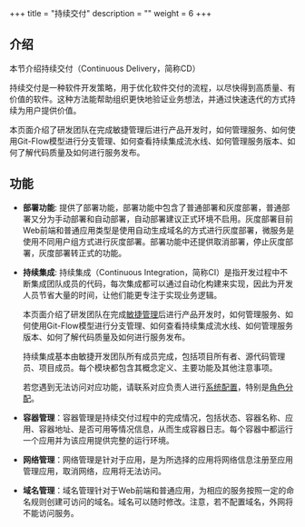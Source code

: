 ﻿+++
title = "持续交付"
description = ""
weight = 6
+++

## 介绍

本节介绍持续交付（Continuous Delivery，简称CD）

持续交付是一种软件开发策略，用于优化软件交付的流程，以尽快得到高质量、有价值的软件。这种方法能帮助组织更快地验证业务想法，并通过快速迭代的方式持续为用户提供价值。

本页面介绍了研发团队在完成敏捷管理后进行产品开发时，如何管理服务、如何使用Git-Flow模型进行分支管理、如何查看持续集成流水线、如何管理服务版本、如何了解代码质量及如何进行服务发布。


## 功能

 - **部署功能**: 提供了部署功能，部署功能中包含了普通部署和灰度部署，普通部署又分为手动部署和自动部署，自动部署建议正式环境不启用。灰度部署目前Web前端和普通应用类型是使用自动生成域名的方式进行灰度部署，微服务是使用不同用户组方式进行灰度部署。部署功能中还提供取消部署，停止灰度部署，灰度部署转正式的功能。

 - **持续集成**: 持续集成（Continuous Integration，简称CI）是指开发过程中不断集成团队成员的代码，每次集成都可以通过自动化构建来实现，因此为开发人员节省大量的时间，让他们能更专注于实现业务逻辑。
  
     本页面介绍了研发团队在完成[敏捷管理](../scrum)后进行产品开发时，如何管理服务、如何使用Git-Flow模型进行分支管理、如何查看持续集成流水线、如何管理服务版本、如何了解代码质量及如何进行服务发布。
  
     持续集成基本由敏捷开发团队所有成员完成，包括项目所有者、源代码管理员、项目成员。每个模块都包含其概念定义、主要功能及其他注意事项。

     若您遇到无法访问对应功能，请联系对应负责人进行[系统配置](../system-configuration)，特别是[角色分配](../system-configuration#3)。

 - **容器管理**：容器管理是持续交付过程中的完成情况，包括状态、容器名称、应用、容器地址、是否可用等情况信息，从而生成容器日志。每个容器中都运行一个应用并为该应用提供完整的运行环境。

 - **网络管理**：网络管理是针对于应用，是为所选择的应用将网络信息注册至应用管理应用，取消网络，应用将无法访问。

 - **域名管理**：域名管理针对于Web前端和普通应用，为相应的服务按照一定的命名规则创建可访问的域名。域名可以随时修改。注意，若不配置域名，外网将不能访问服务。
